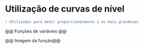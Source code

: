 # Utilização de curvas de nível
```diff
! Utilizadas para medir proporcionalmente 1 ou mais grandezas
```

@@ Funções de variáveis @@

@@ Imagem da função@@

